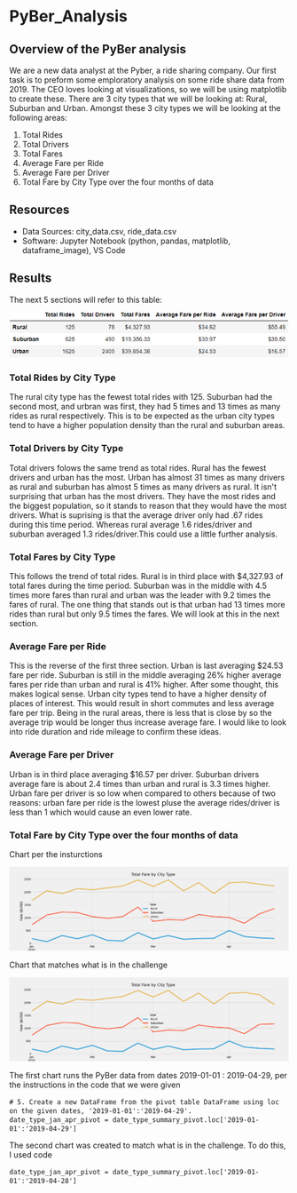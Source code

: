 # PyBer_Analysis
## Overview of the PyBer analysis
We are a new data analyst at the Pyber, a ride sharing company. Our first task is to preform some emploratory analysis on some ride share data from 2019. The CEO loves looking at visualizations, so we will be using matplotlib to create these. 
There are 3 city types that we will be looking at: Rural, Suburban and Urban. Amongst these 3 city types we will be looking at the following areas:
1. Total Rides
2. Total Drivers
3. Total Fares
4. Average Fare per Ride
5. Average Fare per Driver
6. Total Fare by City Type over the four months of data

## Resources
- Data Sources: city_data.csv, ride_data.csv
- Software: Jupyter Notebook (python, pandas, matplotlib, dataframe_image), VS Code

## Results
The next 5 sections will refer to this table:

![Chart](/Analysis/pyber_summary_df.png)


### Total Rides by City Type
The rural city type has the fewest total rides with 125. Suburban had the second most, and urbran was first, they had 5 times and 13 times as many rides as rural respectively. This is to be expected as the urban city types tend to have a higher population density than the rural and suburban areas.  

### Total Drivers by City Type
Total drivers folows the same trend as total rides. Rural has the fewest drivers and urban has the most. Urban has almost 31 times as many drivers as rural and suburban has almost 5 times as many drivers as rural. It isn't surprising that urban has the most drivers. They have the most rides and the biggest population, so it stands to reason that they would have the most drivers. What is suprising is that the average driver only had .67 rides during this time period. Whereas rural average 1.6 rides/driver and suburban averaged 1.3 rides/driver.This could use a little further analysis. 

### Total Fares by City Type
This follows the trend of total rides. Rural is in third place with $4,327.93 of total fares during the time period. Suburban was in the middle with 4.5 times more fares than rural and urban was the leader with 9.2 times the fares of rural. The one thing that stands out is that urban had 13 times more rides than rural but only 9.5 times the fares. We will look at this in the next section.

### Average Fare per Ride
This is the reverse of the first three section. Urban is last averaging $24.53 fare per ride. Suburban is still in the middle averaging 26% higher average fares per ride than urban and rural is 41% higher. After some thought, this makes logical sense. Urban city types tend to have a higher density of places of interest. This would result in short commutes and less average fare per trip. Being in the rural areas, there is less that is close by so the average trip would be longer thus increase average fare. I would like to look into ride duration and ride mileage to confirm these ideas. 

### Average Fare per Driver
Urban is in third place averaging $16.57 per driver. Suburban drivers average fare is about   2.4 times than urban and rural is 3.3 times higher. Urban fare per driver is so low when compared to others because of two reasons: urban fare per ride is the lowest pluse the average rides/driver is less than 1 which would cause an even lower rate. 

### Total Fare by City Type over the four months of data
Chart per the insturctions 

![Chart](/Analysis/PyBer_fare_summary.png)

Chart that matches what is in the challenge

![Chart](/Analysis/PyBer_fare_summary-edited.png)

The first chart runs the PyBer data from dates 2019-01-01 : 2019-04-29, per the instructions in the code that we were given

```
# 5. Create a new DataFrame from the pivot table DataFrame using loc on the given dates, '2019-01-01':'2019-04-29'.
date_type_jan_apr_pivot = date_type_summary_pivot.loc['2019-01-01':'2019-04-29']
```

The second chart was created to match what is in the challenge. To do this, I used code

```
date_type_jan_apr_pivot = date_type_summary_pivot.loc['2019-01-01':'2019-04-28']
```
